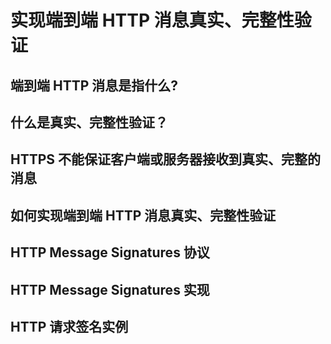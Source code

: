 # 实现端到端 HTTP 消息真实、完整性验证

## 端到端 HTTP 消息是指什么?

## 什么是真实、完整性验证？

## HTTPS 不能保证客户端或服务器接收到真实、完整的消息

## 如何实现端到端 HTTP 消息真实、完整性验证

## HTTP Message Signatures 协议

## HTTP Message Signatures 实现

## HTTP 请求签名实例